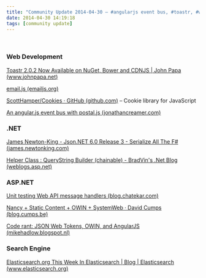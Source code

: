 ```yaml
---
title: "Community Update 2014-04-30 – #angularjs event bus, #toastr, #webapi, new JSON.NET and more"
date: 2014-04-30 14:19:18
tags: [community update]
---
```


&nbsp;

### Web Development

[Toastr 2.0.2 Now Available on NuGet, Bower and CDNJS | John Papa (www.johnpapa.net)](http://www.johnpapa.net/toastr-2-0-2-now-available-on-nuget-bower-and-cdnjs/)

[email.js (emailjs.org)](http://emailjs.org/)

[ScottHamper/Cookies · GitHub (github.com)](https://github.com/ScottHamper/Cookies) – Cookie library for JavaScript

[An angular.js event bus with postal.js (jonathancreamer.com)](http://jonathancreamer.com/an-angular-event-bus-with-postal-js/)

### .NET

[James Newton-King - Json.NET 6.0 Release 3 - Serialize All The F# (james.newtonking.com)](http://james.newtonking.com/archive/2014/04/30/json-net-6-0-release-3-serialize-all-the-f)

[Helper Class : QueryString Builder (chainable) - BradVin's .Net Blog (weblogs.asp.net)](http://weblogs.asp.net/bradvincent/archive/2008/10/27/helper-class-querystring-builder-chainable.aspx)

### ASP.NET

[Unit testing Web API message handlers (blog.chatekar.com)](http://blog.chatekar.com/unit-testing-web-api-message-handlers/)

[Nancy + Static Content + OWIN + SystemWeb · David Cumps (blog.cumps.be)](http://blog.cumps.be/2014/01/06/nancy-static-content-owin-systemweb/)

[Code rant: JSON Web Tokens, OWIN, and AngularJS (mikehadlow.blogspot.nl)](http://mikehadlow.blogspot.nl/2014/04/json-web-tokens-owin-and-angularjs.html)

### Search Engine

[Elasticsearch.org This Week In Elasticsearch | Blog | Elasticsearch (www.elasticsearch.org)](http://www.elasticsearch.org/blog/2014-04-30-this-week-in-elasticsearch/)
